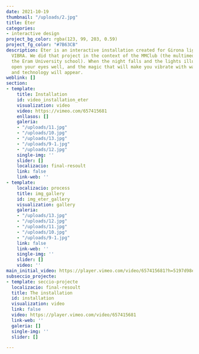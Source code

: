 ```yaml
---
date: 2021-10-19
thumbnail: "/uploads/2.jpg"
title: Éter
categories:
- interactive design
project_bg_color: rgba(123, 99, 203, 0.59)
project_fg_color: "#7B63CB"
description: Èter is an interactive installation created for Girona light festival,
  VIBRA. We did that project in the context of the MMClub (the multimedia club of
  the Eram University school). When the night falls and the lights illuminate Girona,
  open your eyes well, and the magic that will make you vibrate with water, earth,
  and technology will appear.
weblink: []
section:
- template:
    title: Installation
    id: video_installation_eter
    visualization: video
    video: https://vimeo.com/657415681
    enllasos: []
    galeria:
    - "/uploads/11.jpg"
    - "/uploads/10.jpg"
    - "/uploads/13.jpg"
    - "/uploads/9-1.jpg"
    - "/uploads/12.jpg"
    single-img: ''
    slider: []
    localizacio: final-resoult
    link: false
    link-web: ''
- template:
    localizacio: process
    title: img_gallery
    id: img_eter_gallery
    visualization: gallery
    galeria:
    - "/uploads/13.jpg"
    - "/uploads/12.jpg"
    - "/uploads/11.jpg"
    - "/uploads/10.jpg"
    - "/uploads/9-1.jpg"
    link: false
    link-web: ''
    single-img: ''
    slider: []
    video: ''
main_initial_video: https://player.vimeo.com/video/657415681?h=5197d98ebe&amp;muted=1&amp;quality=720p&amp;autoplay=1&amp;loop=1&amp;api=1&amp;background=1
subseccio_projecte:
- template: seccio-projecte
  localizacio: final-resoult
  title: The installation
  id: installation
  visualization: video
  link: false
  video: https://player.vimeo.com/video/657415681
  link-web: ''
  galeria: []
  single-img: ''
  slider: []

---
```

